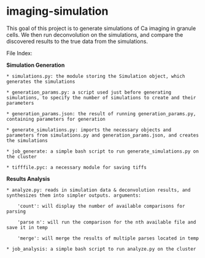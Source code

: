 imaging-simulation
==================

This goal of this project is to generate simulations of Ca imaging in granule cells. We then run deconvolution on the simulations, and compare the discovered results to the true data from the simulations.

File Index:

**Simulation Generation**

    * simulations.py: the module storing the Simulation object, which generates the simulations
    
    * generation_params.py: a script used just before generating simulations, to specify the number of simulations to create and their parameters
    
    * generation_params.json: the result of running generation_params.py, containing parameters for generation
    
    * generate_simulations.py: imports the necessary objects and parameters from simulations.py and generation_params.json, and creates the simulations
    
    * job_generate: a simple bash script to run generate_simulations.py on the cluster
    
    * tifffile.pyc: a necessary module for saving tiffs

**Results Analysis**

    * analyze.py: reads in simulation data & deconvolution results, and synthesizes them into simpler outputs. arguments:
    
        'count': will display the number of available comparisons for parsing
        
        'parse n': will run the comparison for the nth available file and save it in temp 
        
        'merge': will merge the results of multiple parses located in temp
        
    * job_analysis: a simple bash script to run analyze.py on the cluster
